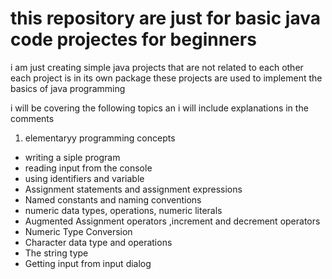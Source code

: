 # this repository are just for basic java code projectes for beginners
 i am just creating simple java projects that are not related to each other each project is in its own package 
 these projects are used to implement the basics of java programming  


i will be covering the following topics an i will include explanations in the comments
 1. elementaryy programming concepts 
 - writing a siple program
 - reading input from  the console
 - using identifiers and variable
 - Assignment statements and assignment expressions 
 - Named constants and naming conventions
 - numeric data types, operations, numeric literals
 - Augmented Assignment operators ,increment and decrement operators
 - Numeric Type Conversion
 - Character data type and operations
 - The string type
 - Getting input from input dialog
